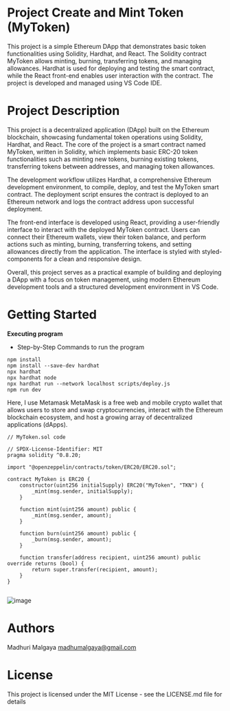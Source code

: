 # Project Create and Mint Token (MyToken)
This project is a simple Ethereum DApp that demonstrates basic token functionalities using Solidity, Hardhat, and React. The Solidity contract MyToken allows minting, burning, transferring tokens, and managing allowances. Hardhat is used for deploying and testing the smart contract, while the React front-end enables user interaction with the contract. The project is developed and managed using VS Code IDE.

# Project Description
This project is a decentralized application (DApp) built on the Ethereum blockchain, showcasing fundamental token operations using Solidity, Hardhat, and React. The core of the project is a smart contract named MyToken, written in Solidity, which implements basic ERC-20 token functionalities such as minting new tokens, burning existing tokens, transferring tokens between addresses, and managing token allowances.

The development workflow utilizes Hardhat, a comprehensive Ethereum development environment, to compile, deploy, and test the MyToken smart contract. The deployment script ensures the contract is deployed to an Ethereum network and logs the contract address upon successful deployment.

The front-end interface is developed using React, providing a user-friendly interface to interact with the deployed MyToken contract. Users can connect their Ethereum wallets, view their token balance, and perform actions such as minting, burning, transferring tokens, and setting allowances directly from the application. The interface is styled with styled-components for a clean and responsive design.

Overall, this project serves as a practical example of building and deploying a DApp with a focus on token management, using modern Ethereum development tools and a structured development environment in VS Code.

# Getting Started
**Executing program**
* Step-by-Step Commands to run the program

```shell
npm install
npm install --save-dev hardhat
npx hardhat
npx hardhat node
npx hardhat run --network localhost scripts/deploy.js
npm run dev
```
Here, I use Metamask MetaMask is a free web and mobile crypto wallet that allows users to store and swap cryptocurrencies, interact with the Ethereum blockchain ecosystem, and host a growing array of decentralized applications (dApps).
```shell
// MyToken.sol code

// SPDX-License-Identifier: MIT
pragma solidity ^0.8.20;

import "@openzeppelin/contracts/token/ERC20/ERC20.sol";

contract MyToken is ERC20 {
    constructor(uint256 initialSupply) ERC20("MyToken", "TKN") {
        _mint(msg.sender, initialSupply);
    }

    function mint(uint256 amount) public {
        _mint(msg.sender, amount);
    }

    function burn(uint256 amount) public {
        _burn(msg.sender, amount);
    }

    function transfer(address recipient, uint256 amount) public override returns (bool) {
        return super.transfer(recipient, amount);
    }
}


```

![image](https://github.com/MadhuriMalgaya/Project-Create-and-Mint-Token/assets/129099016/fb3fdb4f-303e-4687-81b3-cc096b007d85)

# Authors
Madhuri Malgaya
madhumalgaya@gmail.com

# License
This project is licensed under the MIT License - see the LICENSE.md file for details
